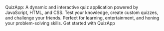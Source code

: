 QuizApp: A dynamic and interactive quiz application powered by JavaScript, HTML, and CSS. Test your knowledge, create custom quizzes, and challenge your friends. Perfect for learning, entertainment, and honing your problem-solving skills. Get started with QuizApp